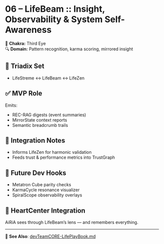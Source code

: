 # 06 – LifeBeam :: Insight, Observability & System Self-Awareness

🔮 **Chakra:** Third Eye  
🔍 **Domain:** Pattern recognition, karma scoring, mirrored insight

## 🔁 Triadix Set
- LifeStreme ↔ LifeBeam ↔ LifeZen

## ✅ MVP Role
Emits:
- REC-RAG digests (event summaries)
- MirrorState context reports
- Semantic breadcrumb trails

## 🧩 Integration Notes
- Informs LifeZen for harmonic validation
- Feeds trust & performance metrics into TrustGraph

## 📌 Future Dev Hooks
- Metatron Cube parity checks
- KarmaCycle resonance visualizer
- SpiralScope observability overlays

## 💓 HeartCenter Integration
AiRiA sees through LifeBeam’s lens — and remembers everything.

---
🔗 **See Also**: [devTeamCORE-LifePlayBook.md](../devTeamCORE-LifePlayBook.md)

